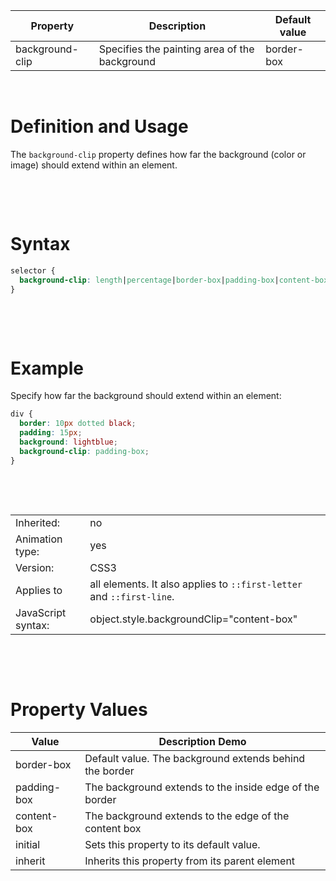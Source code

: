 | Property        | Description                                   | Default value |
| --------------- | --------------------------------------------- | ------------- |
| background-clip | Specifies the painting area of the background | border-box    |

&nbsp;

# Definition and Usage

The `background-clip` property defines how far the background (color or image) should extend within an element.

&nbsp;

&nbsp;

# Syntax

```css
selector {
  background-clip: length|percentage|border-box|padding-box|content-box|no-clip|initial|inherit;
}
```

&nbsp;

&nbsp;

# Example

Specify how far the background should extend within an element:

```css
div {
  border: 10px dotted black;
  padding: 15px;
  background: lightblue;
  background-clip: padding-box;
}
```

&nbsp;

&nbsp;

|                    |                                                                       |
| ------------------ | --------------------------------------------------------------------- |
| Inherited:         | no                                                                    |
| Animation type:    | yes                                                                   |
| Version:           | CSS3                                                                  |
| Applies to         | all elements. It also applies to `::first-letter` and `::first-line`. |
| JavaScript syntax: | object.style.backgroundClip="content-box"                             |

&nbsp;

&nbsp;

# Property Values

| Value       | Description Demo                                        |
| ----------- | ------------------------------------------------------- |
| border-box  | Default value. The background extends behind the border |
| padding-box | The background extends to the inside edge of the border |
| content-box | The background extends to the edge of the content box   |
| initial     | Sets this property to its default value.                |
| inherit     | Inherits this property from its parent element          |

&nbsp;

&nbsp;
